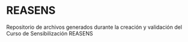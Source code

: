 # REASENS
Repositorio de archivos generados durante la creación y validación del Curso de Sensibilización REASENS
